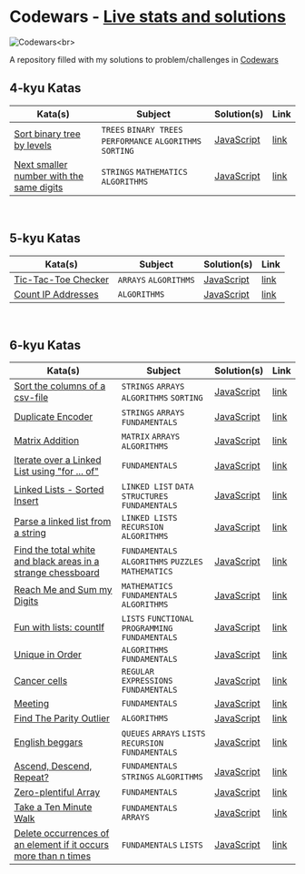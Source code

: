 # Codewars - [Live stats and solutions](https://www.codewars.com/users/juleanrod/stats)

![Codewars](https://github.r2v.ch/codewars?user=juleanrod&stroke=rgb(72,209,141))<br>

A repository filled with my solutions to problem/challenges in [Codewars](https://www.codewar.com)
<br>

## 4-kyu Katas
| Kata(s) | Subject | Solution(s) | Link |
|--|--|--|--|
| [Sort binary tree by levels](https://github.com/juleanrod/codewars/tree/main/javascript/4-kyu) | `TREES` `BINARY TREES` `PERFORMANCE` `ALGORITHMS` `SORTING` | [JavaScript](https://github.com/juleanrod/codewars/blob/main/javascript/4-kyu/sortBinaryTreebyLeves.js) | [link](https://www.codewars.com/kata/52bef5e3588c56132c0003bc) |
| [Next smaller number with the same digits](https://github.com/juleanrod/codewars/tree/main/javascript/4-kyu) | `STRINGS` `MATHEMATICS` `ALGORITHMS`| [JavaScript](https://github.com/juleanrod/codewars/blob/main/javascript/4-kyu/NextSmaller.js) | [link](https://www.codewars.com/kata/5659c6d896bc135c4c00021e) |

<br>

## 5-kyu Katas
| Kata(s) | Subject | Solution(s) | Link |
|--|--|--|--|
| [Tic-Tac-Toe Checker](https://github.com/juleanrod/codewars/tree/main/javascript/5-kyu) | `ARRAYS` `ALGORITHMS` | [JavaScript](https://github.com/juleanrod/codewars/blob/main/javascript/5-kyu/ticTacToe.js) | [link](https://www.codewars.com/kata/525caa5c1bf619d28c000335) |
| [Count IP Addresses](https://github.com/juleanrod/codewars/tree/main/javascript/5-kyu) | `ALGORITHMS` | [JavaScript](https://github.com/juleanrod/codewars/blob/main/javascript/5-kyu/CountIPAddresses.js) | [link](https://www.codewars.com/kata/526989a41034285187000de4) |

<br>

## 6-kyu Katas
| Kata(s) | Subject | Solution(s) | Link |
|--|--|--|--|
| [Sort the columns of a csv-file](https://github.com/juleanrod/codewars/tree/main/javascript/6-kyu) | `STRINGS` `ARRAYS` `ALGORITHMS` `SORTING` | [JavaScript](https://github.com/juleanrod/codewars/blob/main/javascript/6-kyu/sortColumnsCSVFile.js) | [link](https://www.codewars.com/kata/57f7f71a7b992e699400013f) |
| [Duplicate Encoder](https://github.com/juleanrod/codewars/tree/main/javascript/6-kyu) | `STRINGS` `ARRAYS` `FUNDAMENTALS` | [JavaScript](https://github.com/juleanrod/codewars/blob/main/javascript/6-kyu/duplicateEncoder.js) | [link](https://www.codewars.com/kata/54b42f9314d9229fd6000d9c) |
| [Matrix Addition](https://github.com/juleanrod/codewars/tree/main/javascript/6-kyu) | `MATRIX` `ARRAYS` `ALGORITHMS` | [JavaScript](https://github.com/juleanrod/codewars/blob/main/javascript/6-kyu/matrixAddition.js) | [link](https://www.codewars.com/kata/526233aefd4764272800036f) |
| [Iterate over a Linked List using "for ... of"](https://github.com/juleanrod/codewars/tree/main/javascript/6-kyu) | `FUNDAMENTALS` | [JavaScript](https://github.com/juleanrod/codewars/blob/main/javascript/6-kyu/linkedListIterator.js) | [link](https://www.codewars.com/kata/5a0928398ba914ca6b00002b) |
| [Linked Lists - Sorted Insert](https://github.com/juleanrod/codewars/tree/main/javascript/6-kyu) | `LINKED LIST` `DATA STRUCTURES` `FUNDAMENTALS` | [JavaScript](https://github.com/juleanrod/codewars/blob/main/javascript/6-kyu/LinkedListSortedInsert.js) | [link](https://www.codewars.com/kata/55cc33e97259667a08000044) |
| [Parse a linked list from a string](https://github.com/juleanrod/codewars/tree/main/javascript/6-kyu) | `LINKED LISTS` `RECURSION` `ALGORITHMS` | [JavaScript](https://github.com/juleanrod/codewars/blob/main/javascript/6-kyu/StringToLinkedList.js) | [link](https://www.codewars.com/kata/582c5382f000e535100001a7) |
| [Find the total white and black areas in a strange chessboard](https://github.com/juleanrod/codewars/tree/main/javascript/6-kyu) | `FUNDAMENTALS` `ALGORITHMS` `PUZZLES` `MATHEMATICS` | [JavaScript](https://github.com/juleanrod/codewars/blob/main/javascript/6-kyu/BlackAndWhiteArea.js) | [link](https://www.codewars.com/kata/6262f9f7afc4729d8f5bef48) |
| [Reach Me and Sum my Digits](https://github.com/juleanrod/codewars/tree/main/javascript/6-kyu) | `MATHEMATICS` `FUNDAMENTALS` `ALGORITHMS` | [JavaScript](https://github.com/juleanrod/codewars/blob/main/javascript/6-kyu/SumMyDigits.js) | [link](https://www.codewars.com/kata/55ffb44050558fdb200000a4) |
| [Fun with lists: countlf](https://github.com/juleanrod/codewars/tree/main/javascript/6-kyu) | `LISTS` `FUNCTIONAL PROGRAMMING` `FUNDAMENTALS`| [JavaScript](https://github.com/juleanrod/codewars/blob/main/javascript/6-kyu/FunWithLists.js) | [link](https://www.codewars.com/kata/5819081d056d4bdd410004f8) |
| [Unique in Order](https://github.com/juleanrod/codewars/tree/main/javascript/6-kyu) | `ALGORITHMS` `FUNDAMENTALS` | [JavaScript](https://github.com/juleanrod/codewars/blob/main/javascript/6-kyu/uniqueInOrder.js) | [link](https://www.codewars.com/kata/54e6533c92449cc251001667) |
| [Cancer cells](https://github.com/juleanrod/codewars/tree/main/javascript/6-kyu) | `REGULAR EXPRESSIONS` `FUNDAMENTALS` | [JavaScript](https://github.com/juleanrod/codewars/blob/main/javascript/6-kyu/cutCancerCells.js) | [link](https://www.codewars.com/kata/5931614bb2f657c18c0001c3) |
| [Meeting](https://github.com/juleanrod/codewars/tree/main/javascript/6-kyu) | `FUNDAMENTALS` | [JavaScript](https://github.com/juleanrod/codewars/blob/main/javascript/6-kyu/meeting.js) | [link](https://www.codewars.com/kata/59df2f8f08c6cec835000012) |
| [Find The Parity Outlier](https://github.com/juleanrod/codewars/tree/main/javascript/6-kyu) | `ALGORITHMS` | [JavaScript](https://github.com/juleanrod/codewars/blob/main/javascript/6-kyu/findOutlier.js) | [link](https://www.codewars.com/kata/5526fc09a1bbd946250002dc) |
| [English beggars](https://github.com/juleanrod/codewars/tree/main/javascript/6-kyu) | `QUEUES` `ARRAYS` `LISTS` `RECURSION` `FUNDAMENTALS` | [JavaScript](https://github.com/juleanrod/codewars/blob/main/javascript/6-kyu/beggars.js) | [link](https://www.codewars.com/kata/59590976838112bfea0000fa) |
| [Ascend, Descend, Repeat?](https://github.com/juleanrod/codewars/tree/main/javascript/6-kyu) | `FUNDAMENTALS` `STRINGS` `ALGORITHMS` | [JavaScript](https://github.com/juleanrod/codewars/blob/main/javascript/6-kyu/ascendDescend.js) | [link](https://www.codewars.com/kata/62ca07aaedc75c88fb95ee2f) |
| [Zero-plentiful Array](https://github.com/juleanrod/codewars/tree/main/javascript/6-kyu) | `FUNDAMENTALS` | [JavaScript](https://github.com/juleanrod/codewars/blob/main/javascript/6-kyu/zeroPlentiful.js) | [link](https://www.codewars.com/kata/59e270da7997cba3d3000041) |
| [Take a Ten Minute Walk](https://github.com/juleanrod/codewars/tree/main/javascript/6-kyu) | `FUNDAMENTALS` `ARRAYS` | [JavaScript](https://github.com/juleanrod/codewars/blob/main/javascript/6-kyu/isValidWalk.js) | [link](https://www.codewars.com/kata/54da539698b8a2ad76000228) |
| [Delete occurrences of an element if it occurs more than n times](https://github.com/juleanrod/codewars/tree/main/javascript/6-kyu) | `FUNDAMENTALS` `LISTS` | [JavaScript](https://github.com/juleanrod/codewars/blob/main/javascript/6-kyu/deleteNth.js) | [link](https://www.codewars.com/kata/554ca54ffa7d91b236000023) |

<br>
